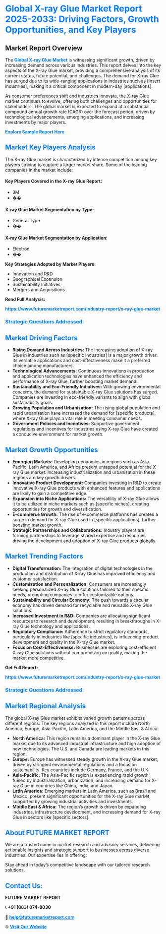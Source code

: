 <h1 style="color: #007BFF;">Global X-ray Glue Market Report 2025-2033: Driving Factors, Growth Opportunities, and Key Players</h1>

<section id="overview">
<h2>Market Report Overview</h2>
<p>The <a href="https://www.futuremarketreport.com/industry-report/x-ray-glue-market" style="color: #007BFF; text-decoration: none;"><strong>Global X-ray Glue Market</strong></a> is witnessing significant growth, driven by increasing demand across various industries. This report delves into the key aspects of the X-ray Glue market, providing a comprehensive analysis of its current status, future potential, and challenges. The demand for X-ray Glue has surged due to its wide-ranging applications in industries such as [insert industries], making it a critical component in modern-day [applications].</p>
<p>As consumer preferences shift and industries innovate, the X-ray Glue market continues to evolve, offering both challenges and opportunities for stakeholders. The global market is expected to expand at a substantial compound annual growth rate (CAGR) over the forecast period, driven by technological advancements, emerging applications, and increasing investments by major players.</p>
</section>

<section id="overview">
<p><a href="https://www.futuremarketreport.com/request-sample/reportId=113491" style="color: #007BFF; text-decoration: none;"><strong>Explore Sample Report Here</strong></a></p>
</section>

<section id="key-players">
<h2 style="color: #007BFF;">Market Key Players Analysis</h2>
<p>The X-ray Glue market is characterized by intense competition among key players striving to capture a larger market share. Some of the leading companies in the market include:</p>
<h4>Key Players Covered in the X-ray Glue Report:</h4>
<ul><li>3M</li><li>��</li></ul>
<h4>X-ray Glue Market Segmentation by Type:</h4>
<ul><li>General Type</li><li>��</li></ul>

<h4>X-ray Glue Market Segmentation by Application:</h4>
<ul><li>Electron</li><li>��</li></ul>
<p><strong>Key Strategies Adopted by Market Players:</strong></p>
<ul>
<li>Innovation and R&D</li>
<li>Geographical Expansion</li>
<li>Sustainability Initiatives</li>
<li>Mergers and Acquisitions</li>
</ul>
</section>

<section>
<p><strong>Read Full Analysis: </strong></p><a href="https://www.futuremarketreport.com/industry-report/x-ray-glue-market" style="color: #007BFF; text-decoration: none;"><strong>https://www.futuremarketreport.com/industry-report/x-ray-glue-market</strong></a>
<h3 style="color: #007BFF;">Strategic Questions Addressed:</h3>
</section>

<section id="driving-factors">
<h2 style="color: #007BFF;">Market Driving Factors</h2>
<ul>
<li><strong>Rising Demand Across Industries:</strong> The increasing adoption of X-ray Glue in industries such as [specific industries] is a major growth driver. Its versatile applications and cost-effectiveness make it a preferred choice among manufacturers.</li>
<li><strong>Technological Advancements:</strong> Continuous innovations in production and application technologies have enhanced the efficiency and performance of X-ray Glue, further boosting market demand.</li>
<li><strong>Sustainability and Eco-Friendly Initiatives:</strong> With growing environmental concerns, the demand for sustainable X-ray Glue solutions has surged. Companies are investing in eco-friendly variants to align with global sustainability goals.</li>
<li><strong>Growing Population and Urbanization:</strong> The rising global population and rapid urbanization have increased the demand for [specific products], where X-ray Glue plays a vital role in meeting consumer needs.</li>
<li><strong>Government Policies and Incentives:</strong> Supportive government regulations and incentives for industries using X-ray Glue have created a conducive environment for market growth.</li>
</ul>
</section>

<section id="growth-opportunities">
<h2 style="color: #007BFF;">Market Growth Opportunities</h2>
<ul>
<li><strong>Emerging Markets:</strong> Developing economies in regions such as Asia-Pacific, Latin America, and Africa present untapped potential for the X-ray Glue market. Increasing industrialization and urbanization in these regions are key growth drivers.</li>
<li><strong>Innovative Product Development:</strong> Companies investing in R&D to create innovative X-ray Glue products with enhanced features and applications are likely to gain a competitive edge.</li>
<li><strong>Expansion into Niche Applications:</strong> The versatility of X-ray Glue allows it to be utilized in niche markets such as [specific niches], creating opportunities for growth and diversification.</li>
<li><strong>E-commerce Growth:</strong> The rise of e-commerce platforms has created a surge in demand for X-ray Glue used in [specific applications], further boosting market growth.</li>
<li><strong>Strategic Partnerships and Collaborations:</strong> Industry players are forming partnerships to leverage shared expertise and resources, driving the development and adoption of X-ray Glue products globally.</li>
</ul>
</section>

<section id="trending-factors">
<h2 style="color: #007BFF;">Market Trending Factors</h2>
<ul>
<li><strong>Digital Transformation:</strong> The integration of digital technologies in the production and distribution of X-ray Glue has improved efficiency and customer satisfaction.</li>
<li><strong>Customization and Personalization:</strong> Consumers are increasingly seeking personalized X-ray Glue solutions tailored to their specific needs, prompting companies to offer customizable options.</li>
<li><strong>Sustainability and Circular Economy:</strong> The push towards a circular economy has driven demand for recyclable and reusable X-ray Glue solutions.</li>
<li><strong>Increased Investment in R&D:</strong> Companies are allocating significant resources to research and development, resulting in breakthroughs in X-ray Glue technology and applications.</li>
<li><strong>Regulatory Compliance:</strong> Adherence to strict regulatory standards, particularly in industries like [specific industries], is influencing product development and quality in the X-ray Glue market.</li>
<li><strong>Focus on Cost-Effectiveness:</strong> Businesses are exploring cost-efficient X-ray Glue solutions without compromising on quality, making the market more competitive.</li>
</ul>
</section>

<section>
<p><strong>Get Full Report: </strong></p><a href="https://www.futuremarketreport.com/industry-report/x-ray-glue-market" style="color: #007BFF; text-decoration: none;"><strong>https://www.futuremarketreport.com/industry-report/x-ray-glue-market</strong></a>
<h3 style="color: #007BFF;">Strategic Questions Addressed:</h3>
</section>


<section id="regional-analysis">
<h2 style="color: #007BFF;">Market Regional Analysis</h2>
<p>The global X-ray Glue market exhibits varied growth patterns across different regions. The key regions analyzed in this report include North America, Europe, Asia-Pacific, Latin America, and the Middle East & Africa:</p>
<ul>
<li><strong>North America:</strong> This region remains a dominant player in the X-ray Glue market due to its advanced industrial infrastructure and high adoption of new technologies. The U.S. and Canada are leading markets in this region.</li>
<li><strong>Europe:</strong> Europe has witnessed steady growth in the X-ray Glue market, driven by stringent environmental regulations and a focus on sustainability. Key countries include Germany, France, and the U.K.</li>
<li><strong>Asia-Pacific:</strong> The Asia-Pacific region is experiencing rapid growth, fueled by industrialization, urbanization, and increasing demand for X-ray Glue in countries like China, India, and Japan.</li>
<li><strong>Latin America:</strong> Emerging markets in Latin America, such as Brazil and Mexico, present significant opportunities for the X-ray Glue market, supported by growing industrial activities and investments.</li>
<li><strong>Middle East & Africa:</strong> The region’s growth is driven by expanding industries, infrastructure development, and increasing demand for X-ray Glue in sectors like [specific sectors].</li>
</ul>
</section>

<footer>
<h2 style="color: #007BFF;">About FUTURE MARKET REPORT</h2>
<p>We are a trusted name in market research and advisory services, delivering actionable insights and strategic support to businesses across diverse industries. Our expertise lies in offering:</p>

<p>Stay ahead in today’s competitive landscape with our tailored research solutions.</p>

<h2 style="color: #007BFF;">Contact Us:</h2>
<p><strong>FUTURE MARKET REPORT</strong></p>
<p>📞 <strong>+91 (883) 074-8030</strong></p>
<p>📧 <strong><a href="mailto:help@futuremarketreport.com" style="color: #007BFF;">help@futuremarketreport.com</a></strong></p>
<p>🌐 <strong><a href="https://www.futuremarketreport.com/" style="color: #007BFF;">Visit Our Website</a></strong></p>
</footer>